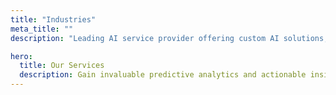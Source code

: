 ```yaml
---
title: "Industries"
meta_title: ""
description: "Leading AI service provider offering custom AI solutions, machine learning development, data analytics, and automation services to drive business innovation and efficiency."

hero:
  title: Our Services
  description: Gain invaluable predictive analytics and actionable insights, empowering your team to make data-driven decisions and close.
---
```

